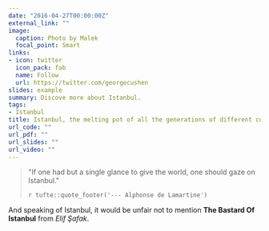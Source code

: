 ```yaml
---
date: "2016-04-27T00:00:00Z"
external_link: ""
image:
  caption: Photo by Malek 
  focal_point: Smart
links:
- icon: twitter
  icon_pack: fab
  name: Follow
  url: https://twitter.com/georgecushen
slides: example
summary: Discove more about Istanbul.
tags:
- Istanbul
title: Istanbul, the melting pot of all the generations of different cultures
url_code: ""
url_pdf: ""
url_slides: ""
url_video: ""
---
```


>  "If one had but a single glance to give the world, one should gaze on Istanbul."
>
> `r tufte::quote_footer('--- Alphonse de Lamartine')`

  

And speaking of Istanbul, it would be unfair not to mention **The Bastard Of Istanbul** from _Elif Şafak_.
